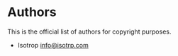 # Authors

This is the official list of authors for copyright purposes.

* Isotrop <info@isotrp.com>